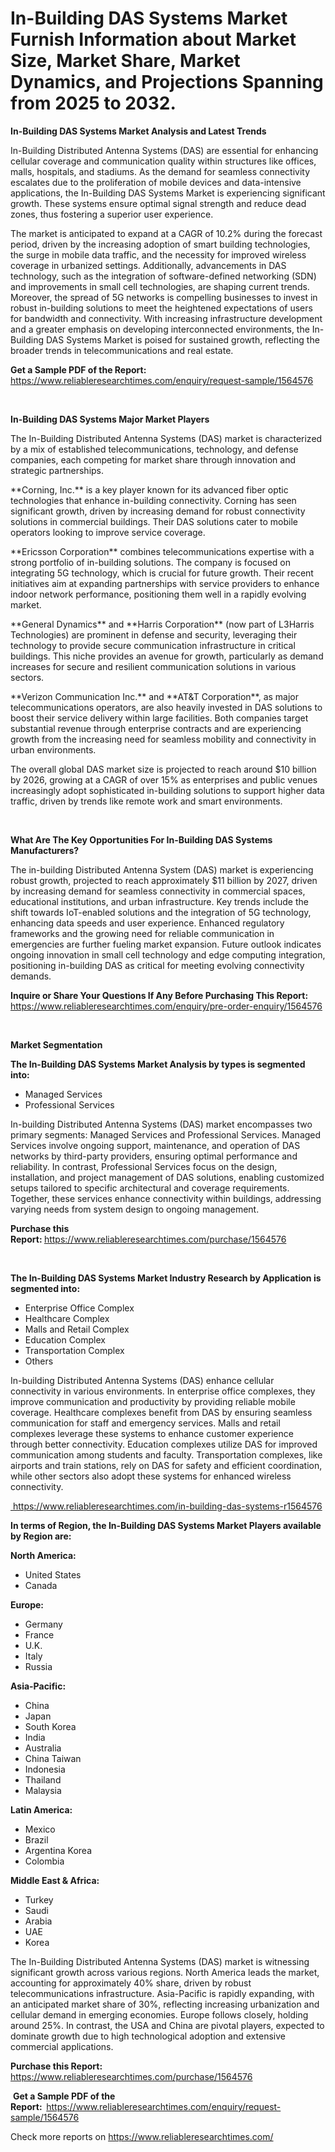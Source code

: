 <p><h1>In-Building DAS Systems Market Furnish Information about Market Size, Market Share, Market Dynamics, and Projections Spanning from 2025 to 2032.</h1></p><p><strong>In-Building DAS Systems Market Analysis and Latest Trends</strong></p>
<p><p>In-Building Distributed Antenna Systems (DAS) are essential for enhancing cellular coverage and communication quality within structures like offices, malls, hospitals, and stadiums. As the demand for seamless connectivity escalates due to the proliferation of mobile devices and data-intensive applications, the In-Building DAS Systems Market is experiencing significant growth. These systems ensure optimal signal strength and reduce dead zones, thus fostering a superior user experience.</p><p>The market is anticipated to expand at a CAGR of 10.2% during the forecast period, driven by the increasing adoption of smart building technologies, the surge in mobile data traffic, and the necessity for improved wireless coverage in urbanized settings. Additionally, advancements in DAS technology, such as the integration of software-defined networking (SDN) and improvements in small cell technologies, are shaping current trends. Moreover, the spread of 5G networks is compelling businesses to invest in robust in-building solutions to meet the heightened expectations of users for bandwidth and connectivity. With increasing infrastructure development and a greater emphasis on developing interconnected environments, the In-Building DAS Systems Market is poised for sustained growth, reflecting the broader trends in telecommunications and real estate.</p></p>
<p><strong>Get a Sample PDF of the Report:&nbsp;</strong> <a href="https://www.reliableresearchtimes.com/enquiry/request-sample/1564576?utm_campaign=2117&utm_medium=2&utm_source=Github&utm_content=ia&utm_term=11032025&utm_id=in-building-das-systems">https://www.reliableresearchtimes.com/enquiry/request-sample/1564576</a></p>
<p>&nbsp;</p>
<p><strong>In-Building DAS Systems Major Market Players</strong></p>
<p><p>The In-Building Distributed Antenna Systems (DAS) market is characterized by a mix of established telecommunications, technology, and defense companies, each competing for market share through innovation and strategic partnerships.</p><p>**Corning, Inc.** is a key player known for its advanced fiber optic technologies that enhance in-building connectivity. Corning has seen significant growth, driven by increasing demand for robust connectivity solutions in commercial buildings. Their DAS solutions cater to mobile operators looking to improve service coverage.</p><p>**Ericsson Corporation** combines telecommunications expertise with a strong portfolio of in-building solutions. The company is focused on integrating 5G technology, which is crucial for future growth. Their recent initiatives aim at expanding partnerships with service providers to enhance indoor network performance, positioning them well in a rapidly evolving market.</p><p>**General Dynamics** and **Harris Corporation** (now part of L3Harris Technologies) are prominent in defense and security, leveraging their technology to provide secure communication infrastructure in critical buildings. This niche provides an avenue for growth, particularly as demand increases for secure and resilient communication solutions in various sectors.</p><p>**Verizon Communication Inc.** and **AT&T Corporation**, as major telecommunications operators, are also heavily invested in DAS solutions to boost their service delivery within large facilities. Both companies target substantial revenue through enterprise contracts and are experiencing growth from the increasing need for seamless mobility and connectivity in urban environments.</p><p>The overall global DAS market size is projected to reach around $10 billion by 2026, growing at a CAGR of over 15% as enterprises and public venues increasingly adopt sophisticated in-building solutions to support higher data traffic, driven by trends like remote work and smart environments.</p></p>
<p>&nbsp;</p>
<p><strong>What Are The Key Opportunities For In-Building DAS Systems Manufacturers?</strong></p>
<p><p>The in-building Distributed Antenna System (DAS) market is experiencing robust growth, projected to reach approximately $11 billion by 2027, driven by increasing demand for seamless connectivity in commercial spaces, educational institutions, and urban infrastructure. Key trends include the shift towards IoT-enabled solutions and the integration of 5G technology, enhancing data speeds and user experience. Enhanced regulatory frameworks and the growing need for reliable communication in emergencies are further fueling market expansion. Future outlook indicates ongoing innovation in small cell technology and edge computing integration, positioning in-building DAS as critical for meeting evolving connectivity demands.</p></p>
<p><strong>Inquire or Share Your Questions If Any Before Purchasing This Report:</strong> <a href="https://www.reliableresearchtimes.com/enquiry/pre-order-enquiry/1564576?utm_campaign=2117&utm_medium=2&utm_source=Github&utm_content=ia&utm_term=11032025&utm_id=in-building-das-systems">https://www.reliableresearchtimes.com/enquiry/pre-order-enquiry/1564576</a></p>
<p>&nbsp;</p>
<p><strong>Market Segmentation</strong></p>
<p><strong>The In-Building DAS Systems Market Analysis by types is segmented into:</strong></p>
<p><ul><li>Managed Services</li><li>Professional Services</li></ul></p>
<p><p>In-building Distributed Antenna Systems (DAS) market encompasses two primary segments: Managed Services and Professional Services. Managed Services involve ongoing support, maintenance, and operation of DAS networks by third-party providers, ensuring optimal performance and reliability. In contrast, Professional Services focus on the design, installation, and project management of DAS solutions, enabling customized setups tailored to specific architectural and coverage requirements. Together, these services enhance connectivity within buildings, addressing varying needs from system design to ongoing management.</p></p>
<p><strong>Purchase this Report:&nbsp;</strong><a href="https://www.reliableresearchtimes.com/purchase/1564576?utm_campaign=2117&utm_medium=2&utm_source=Github&utm_content=ia&utm_term=11032025&utm_id=in-building-das-systems">https://www.reliableresearchtimes.com/purchase/1564576</a></p>
<p>&nbsp;</p>
<p><strong>The In-Building DAS Systems Market Industry Research by Application is segmented into:</strong></p>
<p><ul><li>Enterprise Office Complex</li><li>Healthcare Complex</li><li>Malls and Retail Complex</li><li>Education Complex</li><li>Transportation Complex</li><li>Others</li></ul></p>
<p><p>In-building Distributed Antenna Systems (DAS) enhance cellular connectivity in various environments. In enterprise office complexes, they improve communication and productivity by providing reliable mobile coverage. Healthcare complexes benefit from DAS by ensuring seamless communication for staff and emergency services. Malls and retail complexes leverage these systems to enhance customer experience through better connectivity. Education complexes utilize DAS for improved communication among students and faculty. Transportation complexes, like airports and train stations, rely on DAS for safety and efficient coordination, while other sectors also adopt these systems for enhanced wireless connectivity.</p></p>
<p><a href="https://www.reliableresearchtimes.com/in-building-das-systems-r1564576?utm_campaign=2117&utm_medium=2&utm_source=Github&utm_content=ia&utm_term=11032025&utm_id=in-building-das-systems">&nbsp;https://www.reliableresearchtimes.com/in-building-das-systems-r1564576</a></p>
<p><strong>In terms of Region, the In-Building DAS Systems Market Players available by Region are:</strong></p>
<p>
    <p> <strong> North America: </strong>
        <ul>
            <li>United States</li>
            <li>Canada</li>
        </ul>
        </p> 
    <p> <strong> Europe: </strong>
        <ul>
            <li>Germany</li>
            <li>France</li>
            <li>U.K.</li>
            <li>Italy</li>
            <li>Russia</li>
        </ul>
        </p> 
    <p> <strong> Asia-Pacific: </strong>
        <ul>
            <li>China</li>
            <li>Japan</li>
            <li>South Korea</li>
            <li>India</li>
            <li>Australia</li>
            <li>China Taiwan</li>
            <li>Indonesia</li>
            <li>Thailand</li>
            <li>Malaysia</li>
        </ul>
        </p> 
    <p> <strong> Latin America: </strong>
        <ul>
            <li>Mexico</li>
            <li>Brazil</li>
            <li>Argentina Korea</li>
            <li>Colombia</li>
        </ul>
        </p> 
    <p> <strong> Middle East & Africa: </strong>
        <ul>
            <li>Turkey</li>
            <li>Saudi</li>
            <li>Arabia</li>
            <li>UAE</li>
            <li>Korea</li>
        </ul>
    </p>
    </p>
<p><p>The In-Building Distributed Antenna Systems (DAS) market is witnessing significant growth across various regions. North America leads the market, accounting for approximately 40% share, driven by robust telecommunications infrastructure. Asia-Pacific is rapidly expanding, with an anticipated market share of 30%, reflecting increasing urbanization and cellular demand in emerging economies. Europe follows closely, holding around 25%. In contrast, the USA and China are pivotal players, expected to dominate growth due to high technological adoption and extensive commercial applications.</p></p>
<p><strong>Purchase this Report: </strong><a href="https://www.reliableresearchtimes.com/purchase/1564576?utm_campaign=2117&utm_medium=2&utm_source=Github&utm_content=ia&utm_term=11032025&utm_id=in-building-das-systems">https://www.reliableresearchtimes.com/purchase/1564576</a></p>
<p>&nbsp;<strong>Get a Sample PDF of the Report:&nbsp;&nbsp;</strong><a href="https://www.reliableresearchtimes.com/enquiry/request-sample/1564576?utm_campaign=2117&utm_medium=2&utm_source=Github&utm_content=ia&utm_term=11032025&utm_id=in-building-das-systems">https://www.reliableresearchtimes.com/enquiry/request-sample/1564576</a></p>
<p><strong></strong></p>
<p>Check more reports on <a href="https://www.reliableresearchtimes.com/?utm_campaign=2117&utm_medium=2&utm_source=Github&utm_content=ia&utm_term=11032025&utm_id=in-building-das-systems">https://www.reliableresearchtimes.com/</a></p>